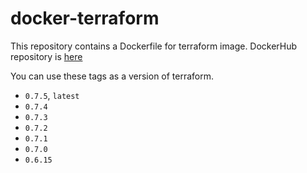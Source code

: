 # docker-terraform

This repository contains a Dockerfile for terraform image.
DockerHub repository is [here](https://hub.docker.com/r/shufo/terraform/)

You can use these tags as a version of terraform.

- `0.7.5`, `latest`
- `0.7.4`
- `0.7.3`
- `0.7.2`
- `0.7.1`
- `0.7.0`
- `0.6.15`
